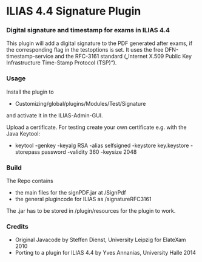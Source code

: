 # ILIAS 4.4 Signature Plugin #

### Digital signature and timestamp for exams in ILIAS 4.4 ###

This plugin will add a digital signature to the PDF generated after exams, if the corresponding flag in the testoptions is set.
It uses the free DFN-timestamp-service and the RFC-3161 standard („Internet X.509 Public Key Infrastructure Time-Stamp Protocol (TSP)“).

### Usage ###

Install the plugin to
* Customizing/global/plugins/Modules/Test/Signature

and activate it in the ILIAS-Admin-GUI.

Upload a certificate. For testing create your own certificate e.g. with the Java Keytool:
* keytool -genkey -keyalg RSA -alias selfsigned -keystore key.keystore -storepass password -validity 360 -keysize 2048


### Build ###

The Repo contains
* the main files for the signPDF.jar at /SignPdf
* the general plugincode for ILIAS as /signatureRFC3161

The .jar has to be stored in /plugin/resources for the plugin to work.


### Credits ###
* Original Javacode by Steffen Dienst, University Leipzig for ElateXam 2010
* Porting to a plugin for ILIAS 4.4 by Yves Annanias, University Halle 2014